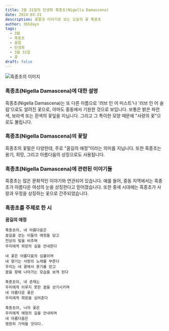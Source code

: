 ```yaml
---
title: 3월 31일의 탄생화 흑종초(Nigella Damascena)
date: 2024-03-31
description: 꽃말과 이야기로 보는 오늘의 꽃 흑종초
author: 365days
tags:
  - 3월
  - 흑종초
  - 꽃말
  - 탄생화
  - 3월 31일
  - 꽃
draft: false
---
```



![흑종초의 이미지](https://cdn.pixabay.com/photo/2017/02/04/20/59/nigella-damascena-miss-jekyll-2038376_1280.jpg#center)


### 흑종초(Nigella Damascena)에 대한 설명

흑종초(Nigella Damascena)는 또 다른 이름으로 '러브 인 어 미스트'나 '러브 인 어 슬림'으로도 알려진 꽃으로, 아마도 중동에서 기원한 것으로 보입니다. 보통은 밝은 파란색, 보라색 또는 흰색의 꽃잎을 지닙니다. 그리고 그 특이한 모양 때문에 "사랑의 꽃"으로도 불립니다.

### 흑종초(Nigella Damascena)의 꽃말

흑종초의 꽃말은 다양한데, 주로 "꿈길의 애정"이라는 의미를 지닙니다. 또한 흑종초는 용기, 희망, 그리고 아름다움의 상징으로도 사용됩니다.

### 흑종초(Nigella Damascena)에 관련된 이야기들

흑종초는 많은 문화적인 이야기와 연관되어 있습니다. 예를 들어, 중동 지역에서는 흑종초가 아름다운 여성의 눈을 상징한다고 믿어졌습니다. 또한 중세 시대에는 흑종초가 사랑과 우정을 상징하는 꽃으로 간주되었습니다.

### 흑종초를 주제로 한 시

**꿈길의 애정**

	흑종초야, 네 아름다움은  
	꿈길을 걷는 이들의 애정을 담고  
	천상의 빛을 비추며  
	우리에게 희망의 길을 안내한다  
	
	네 꽃은 아름다움의 심볼이며  
	네 향기는 사랑의 노래를 부른다  
	우리는 네 곁에서 용기를 얻고  
	꿈을 향해 나아가는 모습을 보게 된다  
	
	흑종초야, 네 존재는  
	우리에게 이루지 못한 꿈을 상기시키며  
	네 아름다운 꽃은  
	우리에게 희망을 심어준다  
	
	흑종초야, 너의 꽃은  
	우리에게 애정의 길을 안내하며  
	네 아름다움은  
	영원히 기억될 것이다.